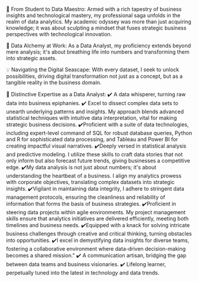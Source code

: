 🚀 From Student to Data Maestro:
Armed with a rich tapestry of business insights and technological mastery, my professional saga unfolds in the realm of data analytics. My academic odyssey was more than just acquiring knowledge; it was about sculpting a mindset that fuses strategic business perspectives with technological innovation.

🔗 Data Alchemy at Work:
As a Data Analyst, my proficiency extends beyond mere analysis; it's about breathing life into numbers and transforming them into strategic assets. 

💡 Navigating the Digital Seascape:
With every dataset, I seek to unlock possibilities, driving digital transformation not just as a concept, but as a tangible reality in the business domain.

🌟 Distinctive Expertise as a Data Analyst:
✔️ A data whisperer, turning raw data into business epiphanies.
✔️ Excel to dissect complex data sets to unearth underlying patterns and insights. My approach blends advanced statistical techniques with intuitive data interpretation, vital for making strategic business decisions.
✔️Proficient with a suite of data technologies, including expert-level command of SQL for robust database queries, Python and R for sophisticated data processing, and Tableau and Power BI for creating impactful visual narratives.
✔️Deeply versed in statistical analysis and predictive modeling. I utilize these skills to craft data stories that not only inform but also forecast future trends, giving businesses a competitive edge.
✔️My data analysis is not just about numbers; it's about understanding the heartbeat of a business. I align my analytics prowess with corporate objectives, translating complex datasets into strategic insights.
✔️Vigilant in maintaining data integrity, I adhere to stringent data management protocols, ensuring the cleanliness and reliability of information that forms the basis of business strategies.
✔️Proficient in steering data projects within agile environments. My project management skills ensure that analytics initiatives are delivered efficiently, meeting both timelines and business needs.
✔️Equipped with a knack for solving intricate business challenges through creative and critical thinking, turning obstacles into opportunities.
✔️I excel in demystifying data insights for diverse teams, fostering a collaborative environment where data-driven decision-making becomes a shared mission."
✔️ A communication artisan, bridging the gap between data teams and business visionaries.
✔️ Lifelong learner, perpetually tuned into the latest in technology and data trends.
